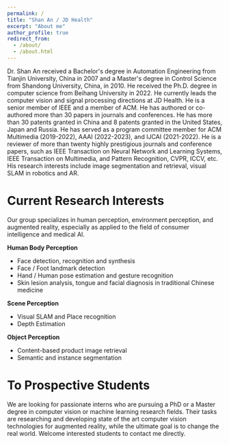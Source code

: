 ```yaml
---
permalink: /
title: "Shan An / JD Health"
excerpt: "About me"
author_profile: true
redirect_from: 
  - /about/
  - /about.html
---
```


Dr. Shan An received a Bachelor's degree in Automation Engineering from Tianjin University, China in 2007 and a Master's degree in Control Science from Shandong University, China, in 2010. He received the Ph.D. degree in computer science from Beihang University in 2022. He currently leads the computer vision and signal processing directions at JD Health. He is a senior member of IEEE and a member of ACM. He has authored or co-authored more than 30 papers in journals and conferences. He has more than 30 patents granted in China and 8 patents granted in the United States, Japan and Russia. He has served as a program committee member for ACM Multimedia (2019-2022), AAAI (2022-2023), and IJCAI (2021-2022). He is a reviewer of more than twenty highly prestigious journals and conference papers, such as IEEE Transaction on Neural Network and Learning Systems, IEEE Transaction on Multimedia, and Pattern Recognition, CVPR, ICCV, etc. His research interests include image segmentation and retrieval, visual SLAM in robotics and AR.

Current Research Interests
======
Our group specializes in human perception, environment perception, and augmented reality, especially as applied to the field of consumer intelligence and medical AI. 

**Human Body Perception**

- Face detection, recognition and synthesis
- Face / Foot landmark detection
- Hand / Human pose estimation and gesture recognition
- Skin lesion analysis, tongue and facial diagnosis in traditional Chinese medicine

**Scene Perception**

- Visual SLAM and Place recognition 
- Depth Estimation 

**Object Perception**

- Content-based product image retrieval
- Semantic and instance segmentation



To Prospective Students
======
We are looking for passionate interns who are pursuing a PhD or a Master degree in computer vision or machine learning research fields. Their tasks are researching and developing state of the art computer vision technologies for augmented reality, while the ultimate goal is to change the real world. Welcome interested students to contact me directly.